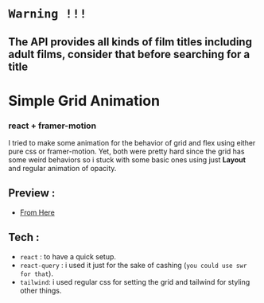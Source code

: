 # `Warning !!!`
## The API provides all kinds of film titles including adult films, consider that before searching for a title 

# Simple Grid Animation

### react + framer-motion

 I tried to make some animation for the behavior of grid and flex using either pure css or framer-motion. Yet, both were pretty hard since the grid has some weird behaviors so i stuck with some basic ones using just **Layout** and regular animation of opacity.
 ## Preview : 

 - [From Here](https://mohammedbentalb.github.io/Grid-filter-animation/?page=5)

## Tech :
- `react` : to have a quick setup. 
- `react-query` : i used it just for the sake of cashing  (`you could use swr for that`).
- `tailwind`: i used regular css for setting the grid and tailwind for styling other things.